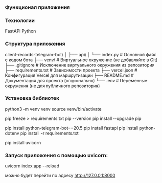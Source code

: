 ### Функционал приложения

### Технологии
FastAPI Python

### Структура приложения

client-records-telegram-bot/
│
├── api/
│   └── index.py             # Основной файл с кодом бота
├── venv/                    # Виртуальное окружение (не добавляйте в Git)
├── .gitignore               # Исключение виртуального окружения из репозитория
├── requirements.txt         # Зависимости проекта
├── vercel.json              # Конфигурация Vercel для маршрутизации
├── README.md                # Документация для проекта (опционально)
└── .env                     # Переменные окружения (не для публичного репозитория)


### Установка библиотек
python3 -m venv venv
source venv/bin/activate

pip freeze > requirements.txt
pip --version
pip install --upgrade pip

pip install python-telegram-bot==20.5
pip install fastapi
pip install python-dotenv
pip install -r requirements.txt

pip install uvicorn

### Запуск приложения с помощью uvicorn:

uvicorn index:app --reload

можно будет перейти по адресу http://127.0.0.1:8000

